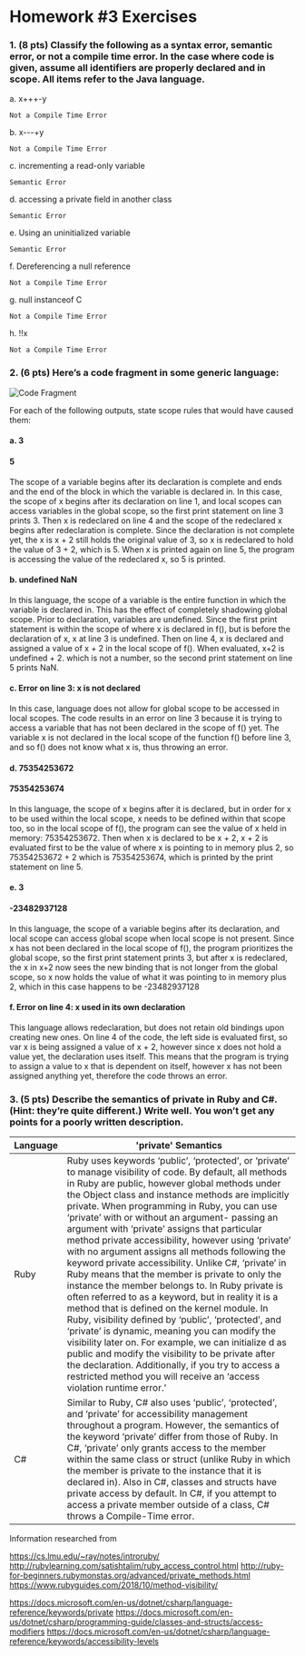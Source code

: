 # Homework #3 Exercises

### 1. (8 pts) Classify the following as a syntax error, semantic error, or not a compile time error. In the case where code is given, assume all identifiers are properly declared and in scope. All items refer to the Java language.

a. x+++-y   

    Not a Compile Time Error

b. x---+y

    Not a Compile Time Error

c. incrementing a read-only variable

    Semantic Error

d. accessing a private field in another class

    Semantic Error

e. Using an uninitialized variable

    Semantic Error

f. Dereferencing a null reference

    Not a Compile Time Error

g. null instanceof C

    Not a Compile Time Error

h. !!x

    Not a Compile Time Error


### 2. (6 pts) Here’s a code fragment in some generic language:


 ![Code Fragment](https://i.imgur.com/Lf4e6Xd.png)



For each of the following outputs, state scope rules that would have caused them:

#### a. 3
#### 5

The scope of a variable begins after its declaration is complete and ends and the end of the block in which the variable is declared in. In this case, the scope of x begins after its declaration on line 1, and local scopes can access variables in the global scope, so the first print statement on line 3 prints 3. Then x is redeclared on line 4 and the scope of the redeclared x begins after redeclaration is complete. Since the declaration is not complete yet, the x is x + 2 still holds the original value of 3, so x is redeclared to hold the value of 3 + 2, which is 5. When x is printed again on line 5, the program is accessing the value of the redeclared x, so 5 is printed.


#### b. undefined NaN

In this language, the scope of a variable is the entire function in which the variable is declared in. This has the effect of completely shadowing global scope. Prior to declaration, variables are undefined. Since the first print statement is within the scope of where x is declared in f(), but is before the declaration of x, x at line 3 is undefined. Then on line 4, x is declared and assigned a value of x + 2 in the local scope of f(). When evaluated, x+2 is undefined + 2. which is not a number, so the second print statement on line 5 prints NaN.


#### c. Error on line 3: x is not declared

In this case, language does not allow for global scope to be accessed in local scopes. The code results in an error on line 3 because it is trying to access a variable that has not been declared in the scope of f() yet. The variable x is not declared in the local scope of the function f() before line 3, and so f() does not know what x is, thus throwing an error.


#### d. 75354253672
#### 75354253674


In this language, the scope of x begins after it is declared, but in order for x to be used within the local scope, x needs to be defined within that scope too, so in the local scope of f(), the program can see the value of x held in memory: 75354253672. Then when x is declared to be x + 2, x + 2 is evaluated first to be the value of where x is pointing to in memory plus 2, so 75354253672 + 2 which is 75354253674, which is printed by the print statement on line 5.


#### e. 3
#### -23482937128


  In this language, the scope of a variable begins after its declaration, and local scope can access global scope when local scope is not present. Since x has not been declared in the local scope of f(), the program prioritizes the global scope, so the first print statement prints 3, but after x is redeclared, the x in x+2 now sees the new binding that is not longer from the global scope, so x now holds the value of what it was pointing to in memory plus 2, which in this case happens to be -23482937128


#### f. Error on line 4: x used in its own declaration


This language allows redeclaration, but does not retain old bindings upon creating new ones. On line 4 of the code, the left side is evaluated first, so var x is being assigned a value of x + 2, however since x does not hold a value yet, the declaration uses itself. This means that the program is trying to assign a value to x that is dependent on itself, however x has not been assigned anything yet, therefore the code throws an error.



### 3. (5 pts) Describe the semantics of private in Ruby and C#. (Hint: they’re quite different.) Write well. You won’t get any points for a poorly written description.


| Language | 'private' Semantics |
| --- | --- |
| Ruby | Ruby uses keywords ‘public’, ‘protected’, or ‘private’ to manage visibility of code. By default, all methods in Ruby are public, however global methods under the Object class and instance methods are implicitly private. When programming in Ruby, you can use ‘private’ with or without an argument- passing an argument with ‘private’ assigns that particular method private accessibility, however using ‘private’ with no argument assigns all methods following the keyword private accessibility. Unlike C#, ‘private’ in Ruby means that the member is private to only the instance the member belongs to. In Ruby private is often referred to as a keyword, but in reality it is a method that is defined on the kernel module. In Ruby, visibility defined by ‘public’, ‘protected’, and ‘private’ is dynamic, meaning you can modify the visibility later on. For example, we can initialize d as public and modify the visibility to be private after the declaration. Additionally, if you try to access a restricted method you will receive an ‘access violation runtime error.’ |
| C# | Similar to Ruby, C# also uses ‘public’, ‘protected’, and ‘private’ for accessibility management throughout a program. However, the semantics of the keyword ‘private’ differ from those of Ruby. In C#, ‘private’ only grants access to the member within the same class or struct (unlike Ruby in which the member is private to the instance that it is declared in). Also in C#, classes and structs have private access by default. In C#, if you attempt to access a private member outside of a class, C# throws a Compile-Time error. |

Information researched from 

https://cs.lmu.edu/~ray/notes/introruby/
http://rubylearning.com/satishtalim/ruby_access_control.html
http://ruby-for-beginners.rubymonstas.org/advanced/private_methods.html
https://www.rubyguides.com/2018/10/method-visibility/

https://docs.microsoft.com/en-us/dotnet/csharp/language-reference/keywords/private
https://docs.microsoft.com/en-us/dotnet/csharp/programming-guide/classes-and-structs/access-modifiers
https://docs.microsoft.com/en-us/dotnet/csharp/language-reference/keywords/accessibility-levels
